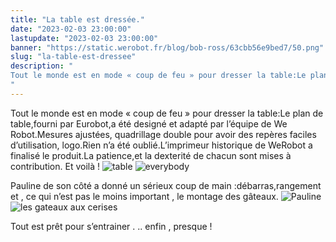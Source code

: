 ```yaml
---
title: "La table est dressée."
date: "2023-02-03 23:00:00"
lastupdate: "2023-02-03 23:00:00"
banner: "https://static.werobot.fr/blog/bob-ross/63cbb56e9bed7/50.png"
slug: "la-table-est-dressee"
description: " 
Tout le monde est en mode « coup de feu » pour dresser la table:Le plan de table,fourni par Eurobot,a été designé et adapté par l’équipe de W
"
---
```

Tout le monde est en mode « coup de feu » pour dresser la table:Le plan de table,fourni par Eurobot,a été designé et adapté par l’équipe de We Robot.Mesures ajustées, quadrillage double pour avoir des repères faciles d’utilisation, logo.Rien n’a été oublié.L’imprimeur historique de WeRobot a finalisé le produit.La patience,et la dexterité de chacun sont mises à contribution.
Et voilà !
![table](https://static.werobot.fr/blog/bob-ross/63cbb52d3e23a/75.jpg)
![everybody](https://static.werobot.fr/blog/bob-ross/63cbb5236ef3e/75.jpg)

Pauline de son côté a donné un sérieux coup de main :débarras,rangement et , ce qui n’est pas le moins important , le montage des gâteaux.
![Pauline](https://static.werobot.fr/blog/bob-ross/63cbb5642af86/75.jpg)
![les gateaux aux cerises ](https://static.werobot.fr/blog/bob-ross/63cbb5d59ea7c/75.jpg)

Tout est prêt pour s’entrainer . .. enfin , presque !


    